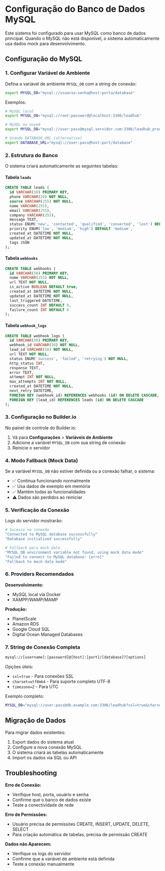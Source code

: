 # Configuração do Banco de Dados MySQL

Este sistema foi configurado para usar MySQL como banco de dados principal. Quando o MySQL não está disponível, o sistema automaticamente usa dados mock para desenvolvimento.

## Configuração do MySQL

### 1. Configurar Variável de Ambiente

Defina a variável de ambiente `MYSQL_DB` com a string de conexão:

```bash
export MYSQL_DB="mysql://usuario:senha@host:porta/database"
```

Exemplos:

```bash
# MySQL local
export MYSQL_DB="mysql://root:password@localhost:3306/leadhub"

# MySQL na nuvem
export MYSQL_DB="mysql://user:pass@mysql.servidor.com:3306/leadhub_prod"

# Usando DATABASE_URL (alternativa)
export DATABASE_URL="mysql://user:pass@host:port/database"
```

### 2. Estrutura do Banco

O sistema criará automaticamente as seguintes tabelas:

#### Tabela `leads`
```sql
CREATE TABLE leads (
  id VARCHAR(50) PRIMARY KEY,
  phone VARCHAR(20) NOT NULL,
  source VARCHAR(255) NOT NULL,
  name VARCHAR(255),
  email VARCHAR(255),
  company VARCHAR(255),
  message TEXT,
  status ENUM('new', 'contacted', 'qualified', 'converted', 'lost') DEFAULT 'new',
  priority ENUM('low', 'medium', 'high') DEFAULT 'medium',
  created_at DATETIME NOT NULL,
  updated_at DATETIME NOT NULL,
  tags JSON
);
```

#### Tabela `webhooks`
```sql
CREATE TABLE webhooks (
  id VARCHAR(50) PRIMARY KEY,
  name VARCHAR(255) NOT NULL,
  url TEXT NOT NULL,
  is_active BOOLEAN DEFAULT true,
  created_at DATETIME NOT NULL,
  updated_at DATETIME NOT NULL,
  last_triggered DATETIME,
  success_count INT DEFAULT 0,
  failure_count INT DEFAULT 0
);
```

#### Tabela `webhook_logs`
```sql
CREATE TABLE webhook_logs (
  id VARCHAR(50) PRIMARY KEY,
  webhook_id VARCHAR(50) NOT NULL,
  lead_id VARCHAR(50) NOT NULL,
  url TEXT NOT NULL,
  status ENUM('success', 'failed', 'retrying') NOT NULL,
  http_status INT,
  response TEXT,
  error TEXT,
  attempt INT NOT NULL,
  max_attempts INT NOT NULL,
  created_at DATETIME NOT NULL,
  next_retry DATETIME,
  FOREIGN KEY (webhook_id) REFERENCES webhooks (id) ON DELETE CASCADE,
  FOREIGN KEY (lead_id) REFERENCES leads (id) ON DELETE CASCADE
);
```

### 3. Configuração no Builder.io

No painel de controle do Builder.io:

1. Vá para **Configurações** > **Variáveis de Ambiente**
2. Adicione a variável `MYSQL_DB` com sua string de conexão
3. Reinicie o servidor

### 4. Modo Fallback (Mock Data)

Se a variável `MYSQL_DB` não estiver definida ou a conexão falhar, o sistema:

- ✅ Continua funcionando normalmente
- ✅ Usa dados de exemplo em memória
- ✅ Mantém todas as funcionalidades
- ⚠️ Dados são perdidos ao reiniciar

### 5. Verificação da Conexão

Logs do servidor mostrarão:

```bash
# Sucesso na conexão
"Connected to MySQL database successfully"
"Database initialized successfully"

# Fallback para mock data
"MYSQL_DB environment variable not found, using mock data mode"
"Failed to connect to MySQL database: [erro]"
"Fallback to mock data mode"
```

### 6. Providers Recomendados

**Desenvolvimento:**
- MySQL local via Docker
- XAMPP/WAMP/MAMP

**Produção:**
- PlanetScale
- Amazon RDS
- Google Cloud SQL
- Digital Ocean Managed Databases

### 7. String de Conexão Completa

```bash
mysql://[username]:[password]@[host]:[port]/[database]?[options]
```

Opções úteis:
- `ssl=true` - Para conexões SSL
- `charset=utf8mb4` - Para suporte completo UTF-8
- `timezone=Z` - Para UTC

Exemplo completo:
```bash
MYSQL_DB="mysql://user:pass@db.example.com:3306/leadhub?ssl=true&charset=utf8mb4"
```

## Migração de Dados

Para migrar dados existentes:

1. Export dados do sistema atual
2. Configure a nova conexão MySQL
3. O sistema criará as tabelas automaticamente
4. Import os dados via SQL ou API

## Troubleshooting

**Erro de Conexão:**
- Verifique host, porta, usuário e senha
- Confirme que o banco de dados existe
- Teste a conectividade de rede

**Erro de Permissões:**
- Usuário precisa de permissões CREATE, INSERT, UPDATE, DELETE, SELECT
- Para criação automática de tabelas, precisa de permissão CREATE

**Dados não Aparecem:**
- Verifique os logs do servidor
- Confirme que a variável de ambiente está definida
- Teste a conexão manualmente
